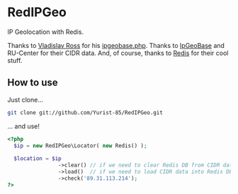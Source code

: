 RedIPGeo
=================

IP Geolocation with Redis.

Thanks to [Vladislav Ross](https://github.com/rossvs) for his [ipgeobase.php](https://github.com/rossvs/ipgeobase.php).
Thanks to [IpGeoBase](http://ipgeobase.ru) and RU-Center for their CIDR data.
And, of course, thanks to [Redis](http://redis.io) for their cool stuff.

How to use
-----------

Just clone...
```bash
git clone git://github.com/Yurist-85/RedIPGeo.git
```
... and use!
```php
<?php
  $ip = new RedIPGeo\Locator( new Redis() );
  
  $location = $ip
                ->clear() // if we need to clear Redis DB from CIDR data
                ->load()  // if we need to load CIDR data into Redis DB
                ->check('89.31.113.214');
?>
```

